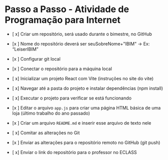 # Passo a Passo - Atividade de Programação para Internet  

- [ x] Criar um repositório, será usado durante o bimestre, no GitHub  

- [x ] Nome do repositório deverá ser seuSobreNome+"IBIM" -> Ex: “LeiserIBIM”

- [x ] Configurar git local 
- [x ] Conectar o repositório para a máquina local  
- [ x] Inicializar um projeto React com Vite  (instruções no site do vite)
- [ x] Navegar até a pasta do projeto e instalar dependências (npm install)  
- [ x] Executar o projeto para verificar se está funcionando  
- [x ] Editar o arquivo `app.js` para criar uma página HTML básica de uma loja (último trabalho do ano passado)  
- [x ] Criar um arquivo `README.md` e inserir esse arquivo de texto nele
- [ x] Comitar as alterações no Git  
- [x ] Enviar as alterações para o repositório remoto no GitHub  (git push)
- [ x] Enviar o link do repositório para o professor no ECLASS 